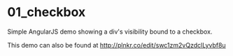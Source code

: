01_checkbox
=============

Simple AngularJS demo showing a div's visibility bound to a checkbox.

This demo can also be found at http://plnkr.co/edit/swc1zm2vQzdclLyvbf8u

